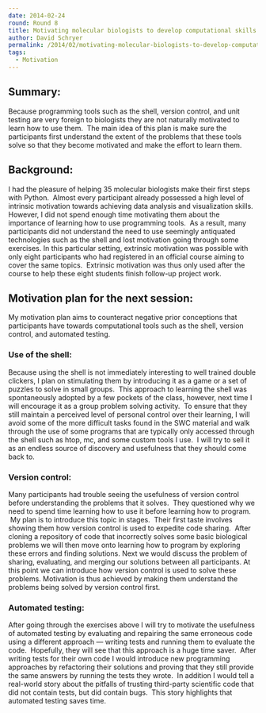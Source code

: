 ```yaml
---
date: 2014-02-24
round: Round 8
title: Motivating molecular biologists to develop computational skills
author: David Schryer
permalink: /2014/02/motivating-molecular-biologists-to-develop-computational-skills/
tags:
  - Motivation
---
```

## Summary:

Because programming tools such as the shell, version control, and unit testing are very foreign to biologists they are not naturally motivated to learn how to use them.  The main idea of this plan is make sure the participants first understand the extent of the problems that these tools solve so that they become motivated and make the effort to learn them.

## Background:

I had the pleasure of helping 35 molecular biologists make their first steps with Python.  Almost every participant already possessed a high level of intrinsic motivation towards achieving data analysis and visualization skills. However, I did not spend enough time motivating them about the importance of learning how to use programming tools.  As a result, many participants did not understand the need to use seemingly antiquated technologies such as the shell and lost motivation going through some exercises. In this particular setting, extrinsic motivation was possible with only eight participants who had registered in an official course aiming to cover the same topics.  Extrinsic motivation was thus only used after the course to help these eight students finish follow-up project work.

## Motivation plan for the next session:

My motivation plan aims to counteract negative prior conceptions that participants have towards computational tools such as the shell, version control, and automated testing.

### Use of the shell:

Because using the shell is not immediately interesting to well trained double clickers, I plan on stimulating them by introducing it as a game or a set of puzzles to solve in small groups.  This approach to learning the shell was spontaneously adopted by a few pockets of the class, however, next time I will encourage it as a group problem solving activity.  To ensure that they still maintain a perceived level of personal control over their learning, I will avoid some of the more difficult tasks found in the SWC material and walk through the use of some programs that are typically only accessed through the shell such as htop, mc, and some custom tools I use.  I will try to sell it as an endless source of discovery and usefulness that they should come back to.

### Version control:

Many participants had trouble seeing the usefulness of version control before understanding the problems that it solves.  They questioned why we need to spend time learning how to use it before learning how to program.  My plan is to introduce this topic in stages.  Their first taste involves showing them how version control is used to expedite code sharing.  After cloning a repository of code that incorrectly solves some basic biological problems we will then move onto learning how to program by exploring these errors and finding solutions. Next we would discuss the problem of sharing, evaluating, and merging our solutions between all participants. At this point we can introduce how version control is used to solve these problems. Motivation is thus achieved by making them understand the problems being solved by version control first.

### Automated testing:

After going through the exercises above I will try to motivate the usefulness of automated testing by evaluating and repairing the same erroneous code using a different approach &#8212; writing tests and running them to evaluate the code.  Hopefully, they will see that this approach is a huge time saver.  After writing tests for their own code I would introduce new programming approaches by refactoring their solutions and proving that they still provide the same answers by running the tests they wrote.  In addition I would tell a real-world story about the pitfalls of trusting third-party scientific code that did not contain tests, but did contain bugs.  This story highlights that automated testing saves time.

## 

&nbsp;

&nbsp;

&nbsp;

&nbsp;

&nbsp;
